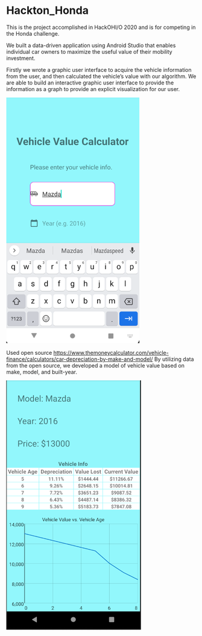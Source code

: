 # Hackton_Honda
This is the project accomplished in HackOHI/O 2020 and is for competing in the Honda challenge.

We built a data-driven application using Android Studio that enables individual car owners to maximize the useful value of their mobility investment.

Firstly we wrote a graphic user interface to acquire the vehicle information from the user, and then calculated the vehicle’s value with our algorithm.  We are able to build an interactive graphic user interface to provide the information as a graph to provide an explicit visualization for our user.

<img src="Hack2.PNG">

Used open source  https://www.themoneycalculator.com/vehicle-finance/calculators/car-depreciation-by-make-and-model/
By utilizing data from the open source, we developed a model of vehicle value based on make, model, and built-year.

<img src="Hack3.PNG">
